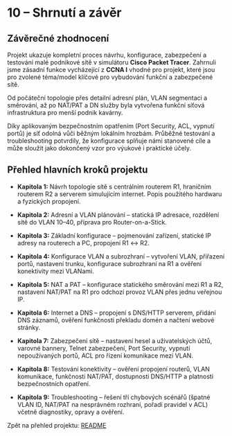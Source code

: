 # **10 – Shrnutí a závěr**


## Závěrečné zhodnocení

Projekt ukazuje kompletní proces návrhu, konfigurace, zabezpečení a testování malé podnikové sítě v simulátoru **Cisco Packet Tracer**. Zahrnuli jsme zásadní funkce vycházející z **CCNA I** vhodné pro projekt, které jsou pro zvolené téma/model klíčové pro vybudování funkční a zabezpečené sítě. 

Od počáteční topologie přes detailní adresní plán, VLAN segmentaci a směrování, až po NAT/PAT a DN služby byla vytvořena funkční síťová infrastruktura pro menší podnik kavárny. 

Díky aplikovaným bezpečnostním opatřením (Port Security, ACL, vypnutí portů) je síť odolná vůči běžným lokálním hrozbám. Průběžné testování a troubleshooting potvrdily, že konfigurace splňuje námi stanovené cíle a může sloužit jako dokončený vzor pro výukové i praktické účely.


## Přehled hlavních kroků projektu


- **Kapitola 1:** Návrh topologie sítě s centrálním routerem R1, hraničním routerem R2 a serverem simulujícím internet. Popis použitého hardwaru a fyzických propojení.
    
- **Kapitola 2:** Adresní a VLAN plánování – statická IP adresace, rozdělení sítě do VLAN 10–40, příprava pro Router-on-a-Stick.
    
- **Kapitola 3:** Základní konfigurace – pojmenování zařízení, statické IP adresy na routerech a PC, propojení R1 ↔ R2.
    
- **Kapitola 4:** Konfigurace VLAN a subrozhraní – vytvoření VLAN, přiřazení portů, nastavení trunku, konfigurace subrozhraní na R1 a ověření konektivity mezi VLANami.
    
- **Kapitola 5:** NAT a PAT – konfigurace statického směrování mezi R1 a R2, nastavení NAT/PAT na R1 pro odchozí provoz VLAN přes jednu veřejnou IP.
    
- **Kapitola 6:** Internet a DNS – propojení s DNS/HTTP serverem, přidání DNS záznamů, ověření funkčnosti překladu domén a načtení webové stránky.
    
- **Kapitola 7:** Zabezpečení sítě – nastavení hesel a uživatelských účtů, varovné bannery, Telnet zabezpečení, Port Security, vypnutí nepoužívaných portů, ACL pro řízení komunikace mezi VLAN.
    
- **Kapitola 8:** Testování konektivity – ověření propojení routerů, VLAN komunikace, funkčnosti NAT/PAT, dostupnosti DNS/HTTP a platnosti bezpečnostních opatření.
    
- **Kapitola 9:** Troubleshooting – řešení tří chybových scénářů (špatné VLAN ID, NAT/PAT na nesprávném rozhraní, pořadí pravidel v ACL) včetně diagnostiky, opravy a ověření.

Zpět na přehled projektu: [README](README.cs.md)
